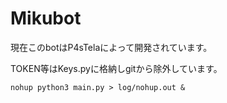 # Mikubot

現在このbotはP4sTelaによって開発されています。

TOKEN等はKeys.pyに格納しgitから除外しています。

`nohup python3 main.py > log/nohup.out &`